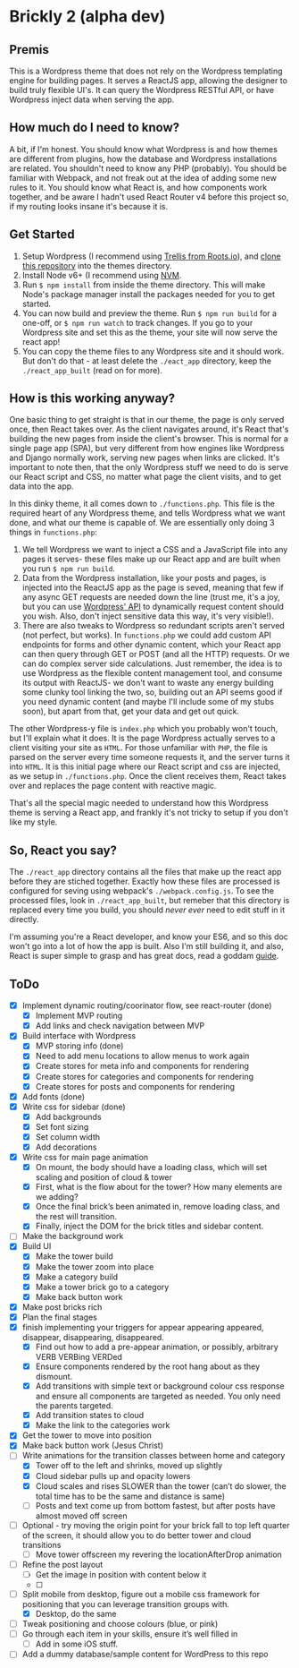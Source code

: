 # Brickly 2 (alpha dev)

## Premis
This is a Wordpress theme that does not rely on the Wordpress templating engine for building pages. It serves a ReactJS app, allowing the designer to build truly flexible UI's. It can query the Wordpress RESTful API, or have Wordpress inject data when serving the app. 

## How much do I need to know?
A bit, if I'm honest. You should know what Wordpress is and how themes are different from plugins, how the database and Wordpress installations are related. You shouldn't need to know any PHP (probably). You should be familiar with Webpack, and not freak out at the idea of adding some new rules to it. You should know what React is, and how components work together, and be aware I hadn't used React Router v4 before this project so, if my routing looks insane it's because it is.

## Get Started
1. Setup Wordpress (I recommend using [Trellis from Roots.io](https://roots.io/trellis/)), and [clone this repository](https://help.github.com/articles/cloning-a-repository/) into the themes directory.
2. Install Node v6+ (I recommend using [NVM](https://github.com/creationix/nvm).
3. Run `$ npm install` from inside the theme directory. This will make Node's package manager install the packages needed for you to get started.
4. You can now build and preview the theme. Run `$ npm run build` for a one-off, or `$ npm run watch` to track changes. If you go to your Wordpress site and set this as the theme, your site will now serve the react app!
5. You can copy the theme files to any Wordpress site and it should work. But don't do that - at least delete the `./eact_app` directory, keep the `./react_app_built` (read on for more).

## How is this working anyway?
One basic thing to get straight is that in our theme, the page is only served once, then React takes over. As the client navigates around, it's React that's building the new pages from inside the client's browser. This is normal for a single page app (SPA), but very different from how engines like Wordpress and Django normally work, serving new pages when links are clicked. It's important to note then, that the only Wordpress stuff we need to do is serve our React script and CSS, no matter what page the client visits, and to get data into the app. 

In this dinky theme, it all comes down to `./functions.php`. This file is the required heart of any Wordpress theme, and tells Wordpress what we want done, and what our theme is capable of. We are essentially only doing 3 things in `functions.php`:
1. We tell Wordpress we want to inject a CSS and a JavaScript file into any pages it serves- these files make up our React app and are built when you run `$ npm run build`. 
2. Data from the Wordpress installation, like your posts and pages, is injected into the ReactJS app as the page is seved, meaning that few if any async GET requests are needed down the line (trust me, it's a joy, but you can use [Wordpress' API](https://developer.wordpress.org/rest-api/) to dynamically request content should you wish. Also, don't inject sensitive data this way, it's very visible!).
3. There are also tweaks to Wordpress so redundant scripts aren't served (not perfect, but works). 
In `functions.php` we could add custom API endpoints for forms and other dynamic content, which your React app can then query through GET or POST (and all the HTTP) requests. Or we can do complex server side calculations. Just remember, the idea is to use Wordpress as the flexible content management tool, and consume its output with ReactJS- we don't want to waste any energy building some clunky tool linking the two, so, building out an API seems good if you need dynamic content (and maybe I'll include some of my stubs soon), but apart from that, get your data and get out quick.

The other Wordpress-y file is `index.php` which you probably won't touch, but I'll explain what it does. It is the page Wordpress actually serves to a client visiting your site as `HTML`. For those unfamiliar with `PHP`, the file is parsed on the server every time someone requests it, and the server turns it into `HTML`. It is this initial page where our React script and css are injected, as we setup in `./functions.php`. Once the client receives them, React takes over and replaces the page content with reactive magic. 

That's all the special magic needed to understand how this Wordpress theme is serving a React app, and frankly it's not tricky to setup if you don't like my style.

## So, React you say?
The `./react_app` directory contains all the files that make up the react app before they are stiched together. Exactly how these files are processed is configured for seving using webpack's `./webpack.config.js`. To see the processed files, look in `./react_app_built`, but remeber that this directory is replaced every time you build, you should *never ever* need to edit stuff in it directly.

I'm assuming you're a React developer, and know your ES6, and so this doc won't go into a lot of how the app is built. Also I'm still building it, and also, React is super simple to grasp and has great docs, read a goddam [guide](https://reacttraining.com/react-router/web/example/animated-transitions).

## ToDo
- [x] Implement dynamic routing/coorinator flow, see react-router (done)
    - [x] Implement MVP routing 
    - [x] Add links and check navigation between MVP
- [x] Build interface with Wordpress
    - [x] MVP storing info (done)
    - [x] Need to add menu locations to allow menus to work again
    - [x] Create stores for meta info and components for rendering
    - [x] Create stores for categories and components for rendering
    - [x] Create stores for posts and components for rendering
- [x] Add fonts (done)
- [x] Write css for sidebar (done)
    - [x] Add backgrounds
    - [x] Set font sizing
    - [x] Set column width
    - [x] Add decorations
- [x] Write css for main page animation
    - [x] On mount, the body should have a loading class, which will set scaling and position of cloud & tower
    - [x] First, what is the flow about for the tower? How many elements are we adding?
    - [x] Once the final brick’s been animated in, remove loading class, and the rest will transition.
    - [x] Finally, inject the DOM for the brick titles and sidebar content.
- [ ] Make the background work
- [x] Build UI 
    - [x] Make the tower build 
    - [x] Make the tower zoom into place 
    - [x] Make a category build 
    - [x] Make a tower brick go to a category 
    - [x] Make back button work
- [x] Make post bricks rich
- [x] Plan the final stages
- [x] finish implementing your triggers for appear appearing appeared, disappear, disappearing, disappeared. 
    - [x] Find out how to add a pre-appear animation, or possibly, arbitrary VERB VERBing VERDed
    - [x] Ensure components rendered by the root hang about as they dismount.
    - [x] Add transitions with simple text or background colour css response and ensure all components are targeted as needed. You only need the parents targeted.
    - [x] Add transition states to cloud
    - [x] Make the link to the categories work
- [x] Get the tower to move into position
- [x] Make back button work (Jesus Christ)
- [ ] Write animations for the transition classes between home and category
    - [x] Tower off to the left and shrinks, moved up slightly
    - [x] Cloud sidebar pulls up and opacity lowers
    - [x] Cloud scales and rises SLOWER than the tower (can’t do slower, the total time has to be the same and distance is same)
    - [ ] Posts and text come up from bottom fastest, but after posts have almost moved off screen
- [ ] Optional - try moving the origin point for your brick fall to top left quarter of the screen, it should allow you to do better tower and cloud transitions
    - [ ] Move tower offscreen my revering the locationAfterDrop animation
- [ ] Refine the post layout
    - [ ] Get the image in position with content below it
    - [ ] 
- [ ] Split mobile from desktop, figure out a mobile css framework for positioning that you can leverage transition groups with.
    - [x] Desktop, do the same
- [ ] Tweak positioning and choose colours (blue, or pink)
- [ ] Go through each item in your skills, ensure it’s well filled in
    - [ ] Add in some iOS stuff.
- [ ] Add a dummy database/sample content for WordPress to this repo
